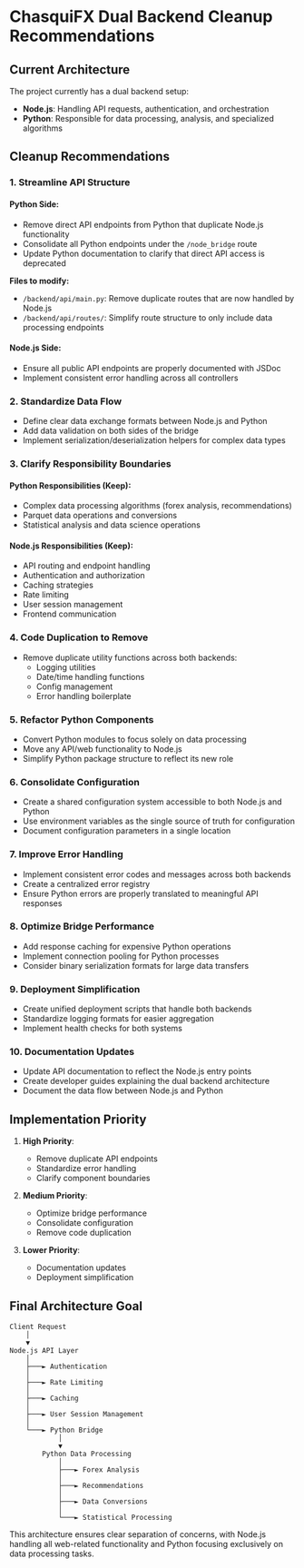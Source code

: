 # ChasquiFX Dual Backend Cleanup Recommendations

## Current Architecture

The project currently has a dual backend setup:

- **Node.js**: Handling API requests, authentication, and orchestration
- **Python**: Responsible for data processing, analysis, and specialized algorithms

## Cleanup Recommendations

### 1. Streamline API Structure

#### Python Side:

- Remove direct API endpoints from Python that duplicate Node.js functionality
- Consolidate all Python endpoints under the `/node_bridge` route
- Update Python documentation to clarify that direct API access is deprecated

**Files to modify:**

- `/backend/api/main.py`: Remove duplicate routes that are now handled by Node.js
- `/backend/api/routes/`: Simplify route structure to only include data processing endpoints

#### Node.js Side:

- Ensure all public API endpoints are properly documented with JSDoc
- Implement consistent error handling across all controllers

### 2. Standardize Data Flow

- Define clear data exchange formats between Node.js and Python
- Add data validation on both sides of the bridge
- Implement serialization/deserialization helpers for complex data types

### 3. Clarify Responsibility Boundaries

#### Python Responsibilities (Keep):

- Complex data processing algorithms (forex analysis, recommendations)
- Parquet data operations and conversions
- Statistical analysis and data science operations

#### Node.js Responsibilities (Keep):

- API routing and endpoint handling
- Authentication and authorization
- Caching strategies
- Rate limiting
- User session management
- Frontend communication

### 4. Code Duplication to Remove

- Remove duplicate utility functions across both backends:
  - Logging utilities
  - Date/time handling functions
  - Config management
  - Error handling boilerplate

### 5. Refactor Python Components

- Convert Python modules to focus solely on data processing
- Move any API/web functionality to Node.js
- Simplify Python package structure to reflect its new role

### 6. Consolidate Configuration

- Create a shared configuration system accessible to both Node.js and Python
- Use environment variables as the single source of truth for configuration
- Document configuration parameters in a single location

### 7. Improve Error Handling

- Implement consistent error codes and messages across both backends
- Create a centralized error registry
- Ensure Python errors are properly translated to meaningful API responses

### 8. Optimize Bridge Performance

- Add response caching for expensive Python operations
- Implement connection pooling for Python processes
- Consider binary serialization formats for large data transfers

### 9. Deployment Simplification

- Create unified deployment scripts that handle both backends
- Standardize logging formats for easier aggregation
- Implement health checks for both systems

### 10. Documentation Updates

- Update API documentation to reflect the Node.js entry points
- Create developer guides explaining the dual backend architecture
- Document the data flow between Node.js and Python

## Implementation Priority

1. **High Priority**:

   - Remove duplicate API endpoints
   - Standardize error handling
   - Clarify component boundaries

2. **Medium Priority**:

   - Optimize bridge performance
   - Consolidate configuration
   - Remove code duplication

3. **Lower Priority**:
   - Documentation updates
   - Deployment simplification

## Final Architecture Goal

```
Client Request
    │
    ▼
Node.js API Layer
    │
    ├───► Authentication
    │
    ├───► Rate Limiting
    │
    ├───► Caching
    │
    ├───► User Session Management
    │
    └───► Python Bridge
            │
            ▼
        Python Data Processing
            │
            ├───► Forex Analysis
            │
            ├───► Recommendations
            │
            ├───► Data Conversions
            │
            └───► Statistical Processing
```

This architecture ensures clear separation of concerns, with Node.js handling all web-related functionality and Python focusing exclusively on data processing tasks.
